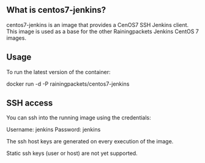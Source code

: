 ## What is centos7-jenkins?

centos7-jenkins is an image that provides a CenOS7 SSH Jenkins client.  
This image is used as a base for the other Rainingpackets Jenkins CentOS 7 images.

## Usage
To run the latest version of the container:

docker run -d -P rainingpackets/centos7-jenkins

## SSH access
You can ssh into the running image using the credentials:

Username: jenkins
Password: jenkins

The ssh host keys are generated on every execution of the image.

Static ssh keys (user or host) are not yet supported.
